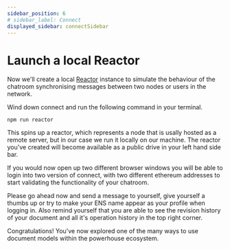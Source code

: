 ```yaml
---
sidebar_position: 6
# sidebar_label: Connect
displayed_sidebar: connectSidebar
---
```


# Launch a local Reactor

Now we'll create a local [Reactor](docs/reactor/intro.md) instance to simulate the behaviour of the chatroom synchronising messages between two nodes or users in the network. 

Wind down connect and run the following command in your terminal. 

`npm run reactor`

This spins up a reactor, which represents a node that is usally hosted as a remote server, but in our case we run it locally on our machine. The reactor you've created will become available as a public drive in your left hand side bar. 

If you would now open up two different browser windows you will be able to login into two version of connect, with two different ethereum addresses to start validating the functionality of your chatroom. 

Please go ahead now and send a message to yourself, give yourself a thumbs up or try to make your ENS name appear as your profile when logging in. Also remind yourself that you are able to see the revision history of your document and all it's operation history in the top right corner. 

Congratulations! You've now explored one of the many ways to use document models within the powerhouse ecosystem. 